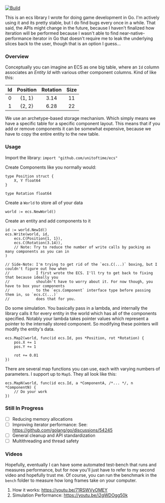 ### 
[![Build](https://github.com/unitoftime/ecs/actions/workflows/build.yml/badge.svg)](https://github.com/unitoftime/ecs/actions/workflows/build.yml)

This is an ecs library I wrote for doing game development in Go. I'm actively using it and its pretty stable, but I do find bugs every once in a while. That said, the APIs might change in the future, because I haven't finalized how iteration will be performed because I wasn't able to find near-native-performance iterator in Go that doesn't require me to leak the underlying slices back to the user, though that is an option I guess...

### Overview
Conceptually you can imagine an ECS as one big table, where an `Id` column associates an *Entity Id* with various other component columns. Kind of like this:

| Id | Position | Rotation | Size |
|:--:|:--------:|:--------:|:----:|
| 0  | {1, 1}   | 3.14     | 11   |
| 1  | {2, 2}   | 6.28     | 22   |

We use an archetype-based storage mechanism. Which simply means we have a specific table for a specific component layout. This means that if you add or remove components it can be somewhat expensive, because we have to copy the entire entity to the new table.

### Usage
Import the library: `import "github.com/unitoftime/ecs"`

Create Components like you normally would:
```
type Position struct {
    X, Y float64
}

type Rotation float64
```

Create a `World` to store all of your data
```
world := ecs.NewWorld()
```

Create an entity and add components to it
```
id := world.NewId()
ecs.Write(world, id,
    ecs.C(Position{1, 1}),
    ecs.C(Rotation(3.14)),
    // Note: Try to reduce the number of write calls by packing as many components as you can in
)

// Side-Note: I'm trying to get rid of the `ecs.C(...)` boxing, but I couldn't figure out how when
//            I first wrote the ECS. I'll try to get back to fixing that because ideally you
//            shouldn't have to worry about it. For now though, you have to box your components
//            to the `ecs.Component` interface type before passing them in, so `ecs.C(...)`
//            does that for you.
```

Do some simulation. You basically pass in a lambda, and internally the library calls it for every entity in the world which has all of the components specified. Notably your lambda takes pointer values which represent a pointer to the internally stored component. So modifying these pointers will modify the entity's data.
```
ecs.Map2(world, func(id ecs.Id, pos *Position, rot *Rotation) {
    pos.X += 1
    pos.Y += 1

    rot += 0.01
})
```

There are several map functions you can use, each with varying numbers of parameters. I support up to `Map5`. They all look like this:
```
ecs.MapN(world, func(id ecs.Id, a *ComponentA, /*... */, n *ComponentN) {
    // Do your work
})
```

### Still In Progress
- [ ] Reducing memory allocations
- [ ] Improving iterator performance: See: https://github.com/golang/go/discussions/54245
- [ ] General cleanup and API standardization
- [ ] Multithreading and thread safety

### Videos
Hopefully, eventually I can have some automated test-bench that runs and measures performance, but for now you'll just have to refer to my second video and hopefully trust me. Of course, you can run the benchmark in the `bench` folder to measure how long frames take on your computer.

1. How it works: https://youtu.be/71RSWVyOMEY
2. Simulation Performance: https://youtu.be/i2gWDOgg50k
